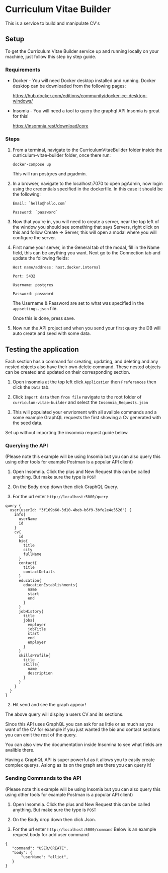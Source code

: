 # Curriculum Vitae Builder
This is a service to build and manipulate CV's


## Setup

To get the Curriculum Vitae Builder service up and running locally on your machine, just follow this step by step guide.

### Requirements

* Docker - You will need Docker desktop installed and running. Docker desktop can be downloaded from the following pages:

  https://hub.docker.com/editions/community/docker-ce-desktop-windows/
* Insomia - You will need a tool to query the graphql API Insomia is great for this!

  https://insomnia.rest/download/core

### Steps

1. From a terminal, navigate to the CurriculumVitaeBuilder folder inside the curriculum-vitae-builder folder, once there run:
    ```
    docker-compose up
    ```

    This will run postgres and pgadmin.

2. In a browser, navigate to the localhost:7070 to open pgAdmin, now login using the credentials specified in the dockerfile. In this case it should be the following:

    ```
    Email: `hello@hello.com`

    Password: `password`
    ```

3. Now that you're in, you will need to create a server, near the top left of the window you should see something that says Servers, right click on this and follow Create -> Server, this will open a modal where you will configure the server.

4. First name your server, in the General tab of the modal, fill in the Name field, this can be anything you want. Next go to the Connection tab and update the following fields:

    ```
    Host name/address: host.docker.internal
    
    Port: 5432

    Username: postgres
    
    Password: password
    ```

    The Username & Password are set to what was specified in the `appsettings.json` file.

    Once this is done, press save.

5. Now run the API project and when you send your first query the DB will auto create and seed with some data.

## Testing the application

Each section has a command for creating, updating, and deleting and any nested objects also have their own delete command. These nested objects can be created and updated on their corresponding section.

1. Open insomnia at the top left click `Application` then `Preferences` then click the `Data` tab. 

2. Click `Import data` then `from file` navigate to the root folder of `curriculum-vitae-builder` and select the `Insomnia_Requests.json`

3. This will populated your envrioment with all availble commands and a some example GraphQL requests the first showing a Cv generated with the seed data. 

Set up without importing the insomnia request guide below.

### Querying the API 
 (Please note this example will be using Insomia but you can also query this using other tools for example Postman is a popular API client)
 
 1. Open Insomnia. Click the plus and New Request this can be called anything. But make sure the type is `POST`
 
 2. On the Body drop down then click GraphQL Query. 
 
 3. For the url enter `http://localhost:5000/query`
  
```
query {
  user(userId: "3f169b60-3d10-4beb-b6f9-3bfe2e4e5526") {
    info{
      userName
      id
    }
    cv{
      id
      bio{
        title
        city
        fullName
      }
      contact{
        title
        contactDetails
      }
      education{
        educationEstablishments{
          name
          start
          end
        }
      }
      jobHistory{
        title
        jobs{
          employer
          jobTitle
          start
          end
          employer
        }
      }
      skillsProfile{
        title
        skills{
          name
          description
        }
      }
    }
  }
}

```

2. Hit send and see the graph appear!

 The above query will display a users CV and its sections.
  
  Since this API uses GraphQL you can ask for as little or as much as you want of the CV for example if you just wanted the bio and contact sections you can emit the rest of the query.
  
  You can also view the documentation inside Insomina to see what fields are avalible there. 
  
  Having a GraphQL API is super powerful as it  allows you to easily create complex querys. Aslong as its on the graph are there you can query it!

### Sending Commands to the API 
(Please note this example will be using Insomia but you can also query this using other tools for example Postman is a popular API client)

 1. Open Insomnia. Click the plus and New Request this can be called anything. But make sure the type is `POST`
 
 2. On the Body drop down then click Json. 
 
 3. For the url enter `http://localhost:5000/command` 
 Below is an example request body for add user command
 
 ```
 {
	"command": "USER/CREATE",
	"body": {
		"userName": "elliot",
	}
}
 ```


 
